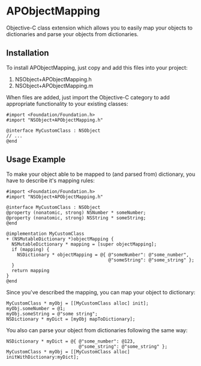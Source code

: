 # APObjectMapping

Objective-C class extension which allows you to easily map your objects to dictionaries and parse your objects from dictionaries.

## Installation

To install APObjectMapping, just copy and add this files into your project:

1. NSObject+APObjectMapping.h
2. NSObject+APObjectMapping.m

When files are added, just import the Objective-C category to add appropriate functionality to your existing classes:

    #import <Foundation/Foundation.h>
    #import "NSObject+APObjectMapping.h"
    
    @interface MyCustomClass : NSObject
    // ...
    @end

## Usage Example

To make your object able to be mapped to (and parsed from) dictionary, you have to describe it's mapping rules:

    #import <Foundation/Foundation.h>
    #import "NSObject+APObjectMapping.h"
    
    @interface MyCustomClass : NSObject
    @property (nonatomic, strong) NSNumber * someNumber;
    @property (nonatomic, strong) NSString * someString;
    @end
    
    @implementation MyCustomClass
    + (NSMutableDictionary *)objectMapping {
      NSMutableDictionary * mapping = [super objectMapping];
      if (mapping) {
        NSDictionary * objectMapping = @{ @"someNumber": @"some_number",
                                          @"someString": @"some_string" };
      }
      return mapping
    }
    @end

Since you've described the mapping, you can map your object to dictionary:

    MyCustomClass * myObj = [[MyCustomClass alloc] init];
    myObj.someNumber = @1;
    myObj.someString = @"some string";
    NSDictionary * myDict = [myObj mapToDictionary];

You also can parse your object from dictionaries following the same way:

    NSDictionary * myDict = @{ @"some_number": @123,
                               @"some_string": @"some_string" };
    MyCustomClass * myObj = [[MyCustomClass alloc] initWithDictionary:myDict];
